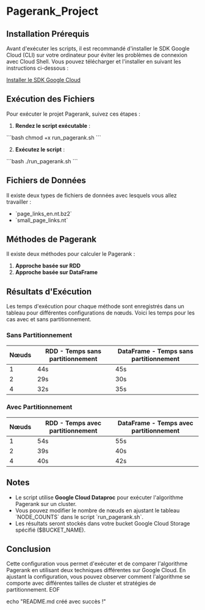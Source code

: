 # Pagerank_Project

## Installation Prérequis

Avant d'exécuter les scripts, il est recommandé d'installer le SDK Google Cloud (CLI) sur votre ordinateur pour éviter les problèmes de connexion avec Cloud Shell. Vous pouvez télécharger et l'installer en suivant les instructions ci-dessous :

[Installer le SDK Google Cloud](https://cloud.google.com/sdk/docs/install?hl=fr)

## Exécution des Fichiers

Pour exécuter le projet Pagerank, suivez ces étapes :

1. **Rendez le script exécutable** :

\`\`\`bash
chmod +x run_pagerank.sh
\`\`\`

2. **Exécutez le script** :

\`\`\`bash
./run_pagerank.sh
\`\`\`

## Fichiers de Données

Il existe deux types de fichiers de données avec lesquels vous allez travailler :

- \`page_links_en.nt.bz2\`
- \`small_page_links.nt\`

## Méthodes de Pagerank

Il existe deux méthodes pour calculer le Pagerank :

1. **Approche basée sur RDD**
2. **Approche basée sur DataFrame**

## Résultats d'Exécution

Les temps d'exécution pour chaque méthode sont enregistrés dans un tableau pour différentes configurations de nœuds. Voici les temps pour les cas avec et sans partitionnement.

### Sans Partitionnement

| Nœuds | RDD - Temps sans partitionnement | DataFrame - Temps sans partitionnement |
|-------|----------------------------------|---------------------------------------|
| 1     | 44s                              | 45s                                   |
| 2     | 29s                              | 30s                                   |
| 4     | 32s                              | 35s                                   |

### Avec Partitionnement

| Nœuds | RDD - Temps avec partitionnement | DataFrame - Temps avec partitionnement |
|-------|----------------------------------|----------------------------------------|
| 1     | 54s                              | 55s                                    |
| 2     | 39s                              | 40s                                    |
| 4     | 40s                              | 42s                                    |

## Notes

- Le script utilise **Google Cloud Dataproc** pour exécuter l'algorithme Pagerank sur un cluster.
- Vous pouvez modifier le nombre de nœuds en ajustant le tableau \`NODE_COUNTS\` dans le script \`run_pagerank.sh\`.
- Les résultats seront stockés dans votre bucket Google Cloud Storage spécifié (\$BUCKET_NAME).

## Conclusion

Cette configuration vous permet d'exécuter et de comparer l'algorithme Pagerank en utilisant deux techniques différentes sur Google Cloud. En ajustant la configuration, vous pouvez observer comment l'algorithme se comporte avec différentes tailles de cluster et stratégies de partitionnement.
EOF

echo "README.md créé avec succès !"
